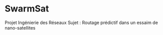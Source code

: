 # SwarmSat
Projet Ingénierie des Réseaux
Sujet : Routage prédictif dans un essaim de nano-satellites
